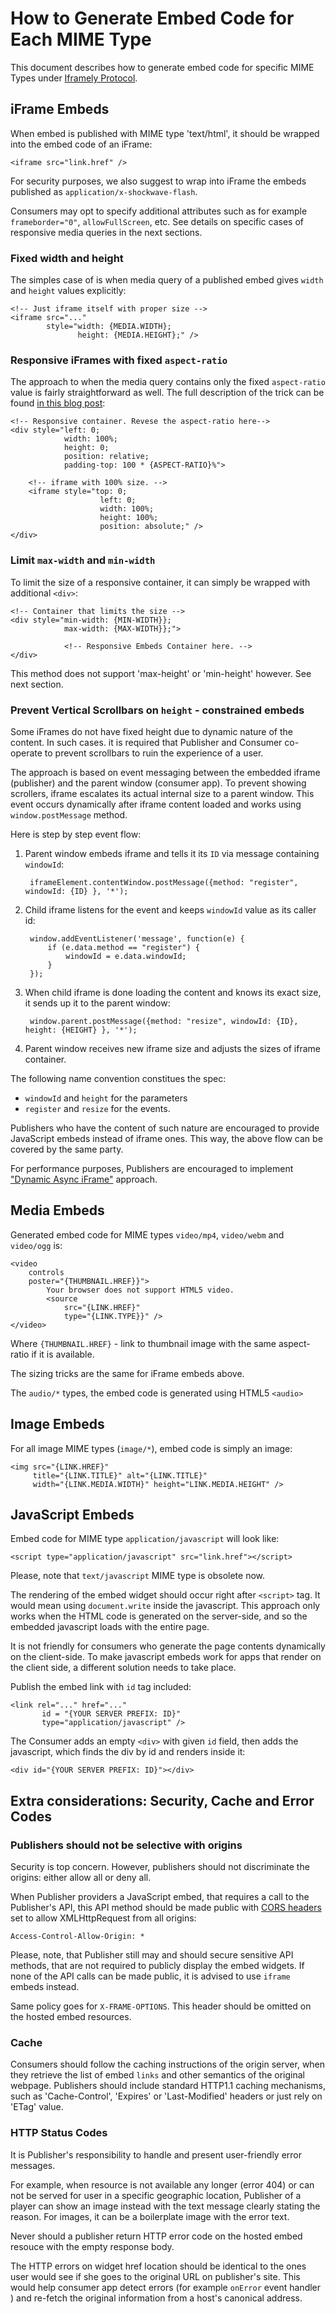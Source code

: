 # How to Generate Embed Code for Each MIME Type

This document describes how to generate embed code for specific MIME Types under [Iframely Protocol](http://iframely.com/oembed2).



## iFrame Embeds

When embed is published with MIME type 'text/html', it should be wrapped into the embed code of an iFrame:

	<iframe src="link.href" />

For security purposes, we also suggest to wrap into iFrame the embeds published as `application/x-shockwave-flash`.

Consumers may opt to specify additional attributes such as for example `frameborder="0"`, `allowFullScreen`, etc. See details on specific cases of responsive media queries in the next sections.


### Fixed width and height

The simples case of is when media query of a published embed gives `width` and `height` values explicitly:

	<!-- Just iframe itself with proper size -->
    <iframe src="..."  
            style="width: {MEDIA.WIDTH};
                   height: {MEDIA.HEIGHT};" />



### Responsive iFrames with fixed `aspect-ratio`

The approach to when the media query contains only the fixed `aspect-ratio` value is fairly straightforward as well. 
The full description of the trick can be found [in this blog post](http://alistapart.com/article/creating-intrinsic-ratios-for-video):

	<!-- Responsive container. Revese the aspect-ratio here-->
	<div style="left: 0;
				width: 100%;
				height: 0;
				position: relative;
				padding-top: 100 * {ASPECT-RATIO}%">

		<!-- iframe with 100% size. -->
		<iframe style="top: 0;
						left: 0;
						width: 100%;
						height: 100%;
						position: absolute;" />
	</div>



### Limit `max-width` and `min-width`

To limit the size of a responsive container, it can simply be wrapped with additional `<div>`:

	<!-- Container that limits the size -->
	<div style="min-width: {MIN-WIDTH}};
				max-width: {MAX-WIDTH}};">

				<!-- Responsive Embeds Container here. -->
	</div>

This method does not support 'max-height' or 'min-height' however. See next section.



### Prevent Vertical Scrollbars on `height` - constrained embeds

Some iFrames  do not have fixed height due to dynamic nature of the content. In such cases. it is required that Publisher and Consumer co-operate to prevent scrollbars to ruin the experience of a user.

The approach is based on event messaging between the embedded iframe (publisher) and the parent window (consumer app). To prevent showing scrollers, iframe escalates its actual internal size to a parent window. This event occurs dynamically after iframe content loaded and works using `window.postMessage` method.

Here is step by step event flow:

1. Parent window embeds iframe and tells it its `ID` via message containing `windowId`:

		iframeElement.contentWindow.postMessage({method: "register", windowId: {ID} }, '*');

2. Child iframe listens for the event and keeps `windowId` value as its caller id:

		window.addEventListener('message', function(e) {
			if (e.data.method == "register") {
	            windowId = e.data.windowId;
	        }
		});

3. When child iframe is done loading the content and knows its exact size, it sends up it to the parent window:

		window.parent.postMessage({method: "resize", windowId: {ID}, height: {HEIGHT} }, '*');

4. Parent window receives new iframe size and adjusts the sizes of iframe container.


The following name convention constitues the spec: 

- `windowId` and `height` for the parameters
- `register` and `resize` for the events.


Publishers who have the content of such nature are encouraged to provide JavaScript embeds instead of iframe ones. This way, the above flow can be covered by the same party.



For performance purposes, Publishers are encouraged to implement ["Dynamic Async iFrame"](http://www.aaronpeters.nl/blog/iframe-loading-techniques-performance) approach.




## Media Embeds

Generated embed code for MIME types `video/mp4`, `video/webm` and `video/ogg` is:

 	<video
 		controls
 		poster="{THUMBNAIL.HREF}}">
 			Your browser does not support HTML5 video.
			<source
				src="{LINK.HREF}"
				type="{LINK.TYPE}}" />
 	</video>

Where `{THUMBNAIL.HREF}` - link to thumbnail image with the same aspect-ratio if it is available.

The sizing tricks are the same for iFrame embeds above.

The `audio/*` types, the embed code is generated using HTML5 `<audio>` 



## Image Embeds

For all image MIME types (`image/*`), embed code is simply an image:

 	<img src="{LINK.HREF}" 
 	     title="{LINK.TITLE}" alt="{LINK.TITLE}" 
 	     width="{LINK.MEDIA.WIDTH}" height="LINK.MEDIA.HEIGHT" />



## JavaScript Embeds

Embed code for MIME type `application/javascript` will look like:

 	<script type="application/javascript" src="link.href"></script>


Please, note that `text/javascript` MIME type is obsolete now.

The rendering of the embed widget should occur right after `<script>` tag. It would mean using `document.write` inside the javascript. This approach only works when the HTML code is generated on the server-side, and so the embedded javascript loads with the entire page.


It is not friendly for consumers who generate the page contents dynamically on the client-side. 
To make javascript embeds work for apps that render on the client side, a different solution needs to take place.

Publish the embed link with `id` tag included:

    <link rel="..." href="..."
           id = "{YOUR SERVER PREFIX: ID}"
	       type="application/javascript" />

The Consumer adds an empty `<div>` with given `id` field, then adds the javascript, which finds the div by id and renders inside it:

    <div id="{YOUR SERVER PREFIX: ID}"></div>





## Extra considerations: Security, Cache and Error Codes


### Publishers should not be selective with origins

Security is top concern. However, publishers should not discriminate the origins: either allow all or deny all. 

When Publisher providers a JavaScript embed, that requires a call to the Publisher's API, this API method should be made public with [CORS headers](http://www.w3.org/TR/cors/) set to allow XMLHttpRequest from all origins:

	Access-Control-Allow-Origin: *

Please, note, that Publisher still may and should secure sensitive API methods, that are not required to publicly display the embed widgets. If none of the API calls can be made public, it is advised to use `iframe` embeds instead. 

Same policy goes for `X-FRAME-OPTIONS`. This header should be omitted on the hosted embed resources.


### Cache

Consumers should follow the caching instructions of the origin server, when they retrieve the list of embed `links` and other semantics of the original webpage. Publishers should include standard HTTP1.1 caching mechanisms, such as 'Cache-Control', 'Expires' or 'Last-Modified' headers or just rely on 'ETag' value.

### HTTP Status Codes 

It is Publisher's responsibility to handle and present user-friendly error messages. 

For example, when resource is not available any longer (error 404) or can not be served for user in a specific geographic location, Publisher of a player can show an image instead with the text message clearly stating the reason. For images, it can be a boilerplate image with the error text.

Never should a publisher return HTTP error code on the hosted embed resouce with the empty response body. 

The HTTP errors on widget href location should be identical to the ones user would see if she goes to the original URL on publisher's site. This would help consumer app detect errors (for example `onError` event handler ) and re-fetch the original information from a host's canonical address.


